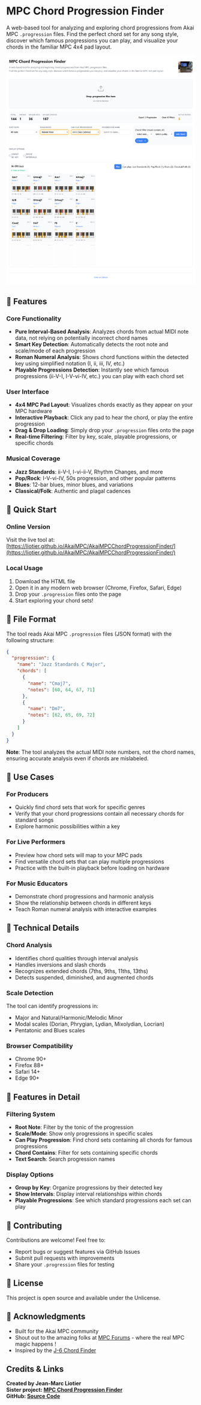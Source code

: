 # MPC Chord Progression Finder

A web-based tool for analyzing and exploring chord progressions from Akai MPC `.progression` files. Find the perfect chord set for any song style, discover which famous progressions you can play, and visualize your chords in the familiar MPC 4x4 pad layout.

![Screenshot](Screenshot%202025-08-23%20at%2011-37-07%20MPC%20Chord%20Progression%20Finder.png)

## 🎹 Features

### Core Functionality
- **Pure Interval-Based Analysis**: Analyzes chords from actual MIDI note data, not relying on potentially incorrect chord names
- **Smart Key Detection**: Automatically detects the root note and scale/mode of each progression
- **Roman Numeral Analysis**: Shows chord functions within the detected key using simplified notation (I, ii, iii, IV, etc.)
- **Playable Progressions Detection**: Instantly see which famous progressions (ii-V-I, I-V-vi-IV, etc.) you can play with each chord set

### User Interface
- **4x4 MPC Pad Layout**: Visualizes chords exactly as they appear on your MPC hardware
- **Interactive Playback**: Click any pad to hear the chord, or play the entire progression
- **Drag & Drop Loading**: Simply drop your `.progression` files onto the page
- **Real-time Filtering**: Filter by key, scale, playable progressions, or specific chords

### Musical Coverage
- **Jazz Standards**: ii-V-I, I-vi-ii-V, Rhythm Changes, and more
- **Pop/Rock**: I-V-vi-IV, 50s progression, and other popular patterns  
- **Blues**: 12-bar blues, minor blues, and variations
- **Classical/Folk**: Authentic and plagal cadences

## 🚀 Quick Start

### Online Version
Visit the live tool at: [https://liotier.github.io/AkaiMPC/AkaiMPCChordProgressionFinder/](https://liotier.github.io/AkaiMPC/AkaiMPCChordProgressionFinder/)

### Local Usage
1. Download the HTML file
2. Open it in any modern web browser (Chrome, Firefox, Safari, Edge)
3. Drop your `.progression` files onto the page
4. Start exploring your chord sets!

## 📁 File Format

The tool reads Akai MPC `.progression` files (JSON format) with the following structure:

```json
{
  "progression": {
    "name": "Jazz Standards C Major",
    "chords": [
      {
        "name": "Cmaj7",
        "notes": [60, 64, 67, 71]
      },
      {
        "name": "Dm7",
        "notes": [62, 65, 69, 72]
      }
    ]
  }
}
```

**Note**: The tool analyzes the actual MIDI note numbers, not the chord names, ensuring accurate analysis even if chords are mislabeled.

## 🎯 Use Cases

### For Producers
- Quickly find chord sets that work for specific genres
- Verify that your chord progressions contain all necessary chords for standard songs
- Explore harmonic possibilities within a key

### For Live Performers  
- Preview how chord sets will map to your MPC pads
- Find versatile chord sets that can play multiple progressions
- Practice with the built-in playback before loading on hardware

### For Music Educators
- Demonstrate chord progressions and harmonic analysis
- Show the relationship between chords in different keys
- Teach Roman numeral analysis with interactive examples

## 🔧 Technical Details

### Chord Analysis
- Identifies chord qualities through interval analysis
- Handles inversions and slash chords
- Recognizes extended chords (7ths, 9ths, 11ths, 13ths)
- Detects suspended, diminished, and augmented chords

### Scale Detection
The tool can identify progressions in:
- Major and Natural/Harmonic/Melodic Minor
- Modal scales (Dorian, Phrygian, Lydian, Mixolydian, Locrian)
- Pentatonic and Blues scales

### Browser Compatibility
- Chrome 90+
- Firefox 88+
- Safari 14+
- Edge 90+

## 🎨 Features in Detail

### Filtering System
- **Root Note**: Filter by the tonic of the progression
- **Scale/Mode**: Show only progressions in specific scales
- **Can Play Progression**: Find chord sets containing all chords for famous progressions
- **Chord Contains**: Filter for sets containing specific chords
- **Text Search**: Search progression names

### Display Options
- **Group by Key**: Organize progressions by their detected key
- **Show Intervals**: Display interval relationships within chords
- **Playable Progressions**: See which standard progressions each set can play

## 🤝 Contributing

Contributions are welcome! Feel free to:
- Report bugs or suggest features via GitHub Issues
- Submit pull requests with improvements
- Share your `.progression` files for testing

## 📝 License

This project is open source and available under the Unlicense.

## 🙏 Acknowledgments

- Built for the Akai MPC community
- Shout out to the amazing folks at [MPC Forums](https://www.mpc-forums.com/) - where the real MPC magic happens !
- Inspired by the [J-6 Chord Finder](https://j6chordfinder.github.io/)

## Credits & Links

**Created by Jean-Marc Liotier**  
**Sister project: [MPC Chord Progression Finder](https://github.com/liotier/AkaiMPC/tree/main/AkaiMPCChordProgressionGenerator)**  
**GitHub: [Source Code](https://liotier.github.io/AkaiMPC/AkaiMPCChordProgressionFinder/Akai%20MPC%20Chord%20Progression%20Finder.html)**
